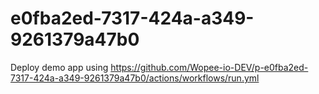# e0fba2ed-7317-424a-a349-9261379a47b0
Deploy demo app using https://github.com/Wopee-io-DEV/p-e0fba2ed-7317-424a-a349-9261379a47b0/actions/workflows/run.yml
